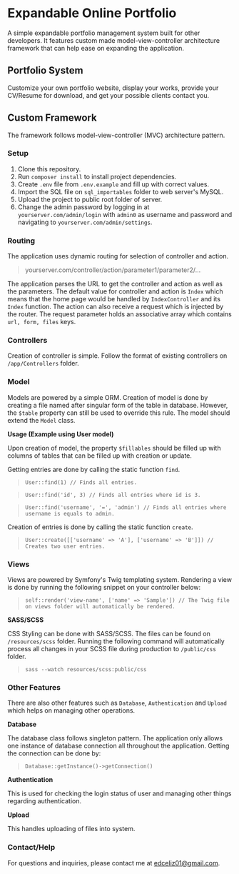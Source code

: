 # Expandable Online Portfolio
A simple expandable portfolio management system built for other developers. It features custom made model-view-controller architecture framework that can help ease on expanding the application.

## Portfolio System
Customize your own portfolio website, display your works, provide your CV/Resume for download, and get your possible clients contact you.

## Custom Framework
The framework follows model-view-controller (MVC) architecture pattern.

### Setup
1. Clone this repository.
2. Run `composer install` to install project dependencies.
3. Create `.env` file from `.env.example` and fill up with correct values.
4. Import the SQL file on `sql_importables` folder to web server's MySQL.
5. Upload the project to public root folder of server.
6. Change the admin password by logging in at `yourserver.com/admin/login` with `admin0` as username and password and navigating to `yourserver.com/admin/settings`.

### Routing
The application uses dynamic routing for selection of controller and action.
> yourserver.com/controller/action/parameter1/parameter2/...

The application parses the URL to get the controller and action as well as the parameters. The default value for controller and action is `Index` which means that the home page would be handled by `IndexController` and its `Index` function. The action can also receive a request which is injected by the router. The request parameter holds an associative array which contains `url, form, files` keys.

### Controllers
Creation of controller is simple. Follow the format of existing controllers on `/app/Controllers` folder.

### Model
Models are powered by a simple ORM. Creation of model is done by creating a file named after singular form of the table in database. However, the `$table` property can still be used to override this rule. The model should extend the `Model` class.

**Usage (Example using User model)**

Upon creation of model, the property `$fillables` should be filled up with columns of tables that can be filled up with creation or update.

Getting entries are done by calling the static function `find`.

> `User::find(1) // Finds all entries.`

> `User::find('id', 3) // Finds all entries where id is 3.`

> `User::find('username', '=', 'admin') // Finds all entries where username is equals to admin.`

Creation of entries is done by calling the static function `create`.

> `User::create([['username' => 'A'], ['username' => 'B']]) // Creates two user entries.`

### Views
Views are powered by Symfony's Twig templating system. Rendering a view is done by running the following snippet on your controller below:

> `self::render('view-name', ['name' => 'Sample']) // The Twig file on views folder will automatically be rendered.`

**SASS/SCSS**

CSS Styling can be done with SASS/SCSS. The files can be found on `/resources/scss` folder. Running the following command will automatically process all changes in your SCSS file during production to `/public/css` folder.

> `sass --watch resources/scss:public/css`

### Other Features
There are also other features such as `Database`, `Authentication` and `Upload` which helps on managing other operations.

**Database**

The database class follows singleton pattern. The application only allows one instance of database connection all throughout the application. Getting the connection can be done by:

> `Database::getInstance()->getConnection()`

**Authentication**

This is used for checking the login status of user and managing other things regarding authentication.

**Upload**

This handles uploading of files into system.

### Contact/Help

For questions and inquiries, please contact me at edceliz01@gmail.com.